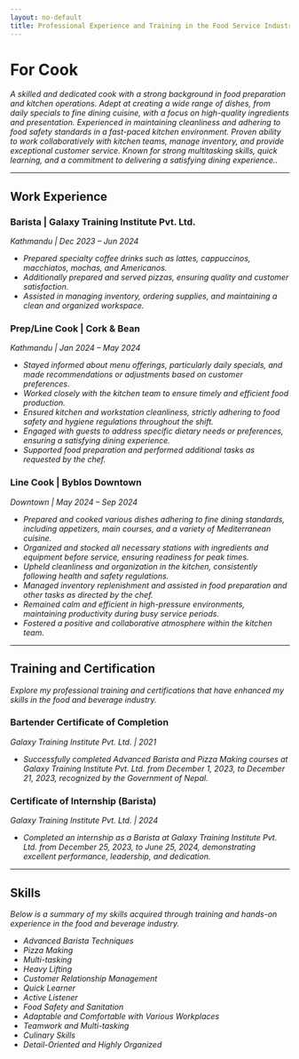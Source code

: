 ```yaml
---
layout: no-default
title: Professional Experience and Training in the Food Service Industry
---
```


# For Cook

*A skilled and dedicated cook with a strong background in food preparation and kitchen operations. Adept at creating a wide range of dishes, from daily specials to fine dining cuisine, with a focus on high-quality ingredients and presentation. Experienced in maintaining cleanliness and adhering to food safety standards in a fast-paced kitchen environment. Proven ability to work collaboratively with kitchen teams, manage inventory, and provide exceptional customer service. Known for strong multitasking skills, quick learning, and a commitment to delivering a satisfying dining experience..*

---

## Work Experience
### Barista | Galaxy Training Institute Pvt. Ltd.
 *Kathmandu | Dec 2023 – Jun 2024*
 - *Prepared specialty coffee drinks such as lattes, cappuccinos, macchiatos, mochas, and Americanos.*
 - *Additionally prepared and served pizzas, ensuring quality and customer satisfaction.*
 - *Assisted in managing inventory, ordering supplies, and maintaining a clean and organized workspace.*

### Prep/Line Cook | Cork & Bean
*Kathmandu | Jan 2024 – May 2024*
- *Stayed informed about menu offerings, particularly daily specials, and made recommendations or adjustments based on customer preferences.*
- *Worked closely with the kitchen team to ensure timely and efficient food production.*
- *Ensured kitchen and workstation cleanliness, strictly adhering to food safety and hygiene regulations throughout the shift.*
- *Engaged with guests to address specific dietary needs or preferences, ensuring a satisfying dining experience.*
- *Supported food preparation and performed additional tasks as requested by the chef.*

### Line Cook | Byblos Downtown
*Downtown | May 2024 – Sep 2024*
- *Prepared and cooked various dishes adhering to fine dining standards, including appetizers, main courses, and a variety of Mediterranean cuisine.*
- *Organized and stocked all necessary stations with ingredients and equipment before service, ensuring readiness for peak times.*
- *Upheld cleanliness and organization in the kitchen, consistently following health and safety regulations.*
- *Managed inventory replenishment and assisted in food preparation and other tasks as directed by the chef.*
- *Remained calm and efficient in high-pressure environments, maintaining productivity during busy service periods.*
- *Fostered a positive and collaborative atmosphere within the kitchen team.*

---

## Training and Certification
*Explore my professional training and certifications that have enhanced my skills in the food and beverage industry.*

### Bartender Certificate of Completion
*Galaxy Training Institute Pvt. Ltd. | 2021*
- *Successfully completed Advanced Barista and Pizza Making courses at Galaxy Training Institute Pvt. Ltd. from December 1, 2023, to December 21, 2023, recognized by the Government of Nepal.*

### Certificate of Internship (Barista)
*Galaxy Training Institute Pvt. Ltd. | 2024*
- *Completed an internship as a Barista at Galaxy Training Institute Pvt. Ltd. from December 25, 2023, to June 25, 2024, demonstrating excellent performance, leadership, and dedication.*

---

## Skills

*Below is a summary of my skills acquired through training and hands-on experience in the food and beverage industry.*

- *Advanced Barista Techniques*
- *Pizza Making*
- *Multi-tasking*
- *Heavy Lifting*
- *Customer Relationship Management*
- *Quick Learner*
- *Active Listener*
- *Food Safety and Sanitation*
- *Adaptable and Comfortable with Various Workplaces*
- *Teamwork and Multi-tasking*
- *Culinary Skills*
- *Detail-Oriented and Highly Organized*
